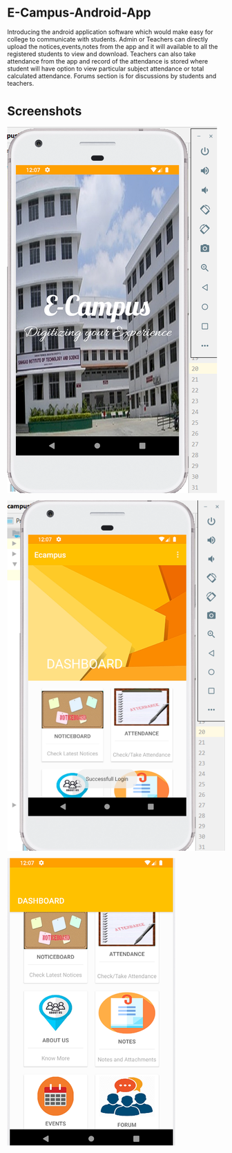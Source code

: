 # E-Campus-Android-App
Introducing the android application software which would make easy for college to communicate with students. Admin or Teachers can directly upload the notices,events,notes from the app and it will available to all the registered students to view and download. Teachers can also take attendance from the app and record of the attendance is stored where student will have option to view particular subject attendance or total calculated attendance. Forums section is for discussions by students and teachers.

# Screenshots
![](Screenshots/launching%20message.png)

![](Screenshots/MainMenu.png)


![](Screenshots/Alloptions.png)
